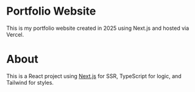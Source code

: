 # Portfolio Website

This is my portfolio website created in 2025 using Next.js and hosted via Vercel.

# About

This is a React project using [Next.js](https://nextjs.org) for SSR, TypeScript for logic, and Tailwind for styles.